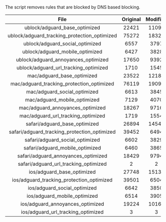 The script removes rules that are blocked by DNS based blocking.


| File | Original | Modified |
|:----:|:-----:|:-----:|
| ublock/adguard_base_optimized | 22421 | 11091 |
| ublock/adguard_tracking_protection_optimized | 75272 | 18323 |
| ublock/adguard_social_optimized | 6557 | 3797 |
| ublock/adguard_mobile_optimized | 6427 | 3828 |
| ublock/adguard_annoyances_optimized | 17650 | 9392 |
| ublock/adguard_url_tracking_optimized | 1710 | 1545 |
| mac/adguard_base_optimized | 23522 | 12180 |
| mac/adguard_tracking_protection_optimized | 76119 | 19096 |
| mac/adguard_social_optimized | 6613 | 3845 |
| mac/adguard_mobile_optimized | 7129 | 4070 |
| mac/adguard_annoyances_optimized | 18267 | 9716 |
| mac/adguard_url_tracking_optimized | 1719 | 1554 |
| safari/adguard_base_optimized | 26894 | 14544 |
| safari/adguard_tracking_protection_optimized | 39452 | 6494 |
| safari/adguard_social_optimized | 6602 | 3829 |
| safari/adguard_mobile_optimized | 6460 | 3865 |
| safari/adguard_annoyances_optimized | 18429 | 9794 |
| safari/adguard_url_tracking_optimized | 2 | 2 |
| ios/adguard_base_optimized | 27748 | 15132 |
| ios/adguard_tracking_protection_optimized | 39501 | 6504 |
| ios/adguard_social_optimized | 6642 | 3850 |
| ios/adguard_mobile_optimized | 6514 | 3905 |
| ios/adguard_annoyances_optimized | 19224 | 10166 |
| ios/adguard_url_tracking_optimized | 3 | 3 |